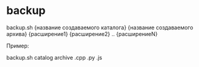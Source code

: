 # backup

backup.sh {название создаваемого каталога} {название создаваемого архива} {расширение1} {расширение2} .. {расширениеN}

Пример:

backup.sh catalog archive .cpp .py .js
